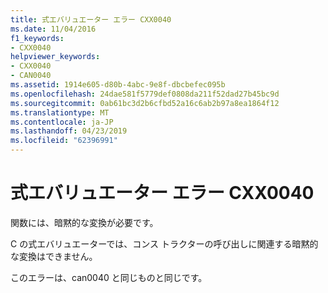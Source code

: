 ```yaml
---
title: 式エバリュエーター エラー CXX0040
ms.date: 11/04/2016
f1_keywords:
- CXX0040
helpviewer_keywords:
- CXX0040
- CAN0040
ms.assetid: 1914e605-d80b-4abc-9e8f-dbcbefec095b
ms.openlocfilehash: 24dae581f5779def0808da211f52dad27b45bc9d
ms.sourcegitcommit: 0ab61bc3d2b6cfbd52a16c6ab2b97a8ea1864f12
ms.translationtype: MT
ms.contentlocale: ja-JP
ms.lasthandoff: 04/23/2019
ms.locfileid: "62396991"
---
```

# <a name="expression-evaluator-error-cxx0040"></a>式エバリュエーター エラー CXX0040

関数には、暗黙的な変換が必要です。

C の式エバリュエーターでは、コンス トラクターの呼び出しに関連する暗黙的な変換はできません。

このエラーは、can0040 と同じものと同じです。